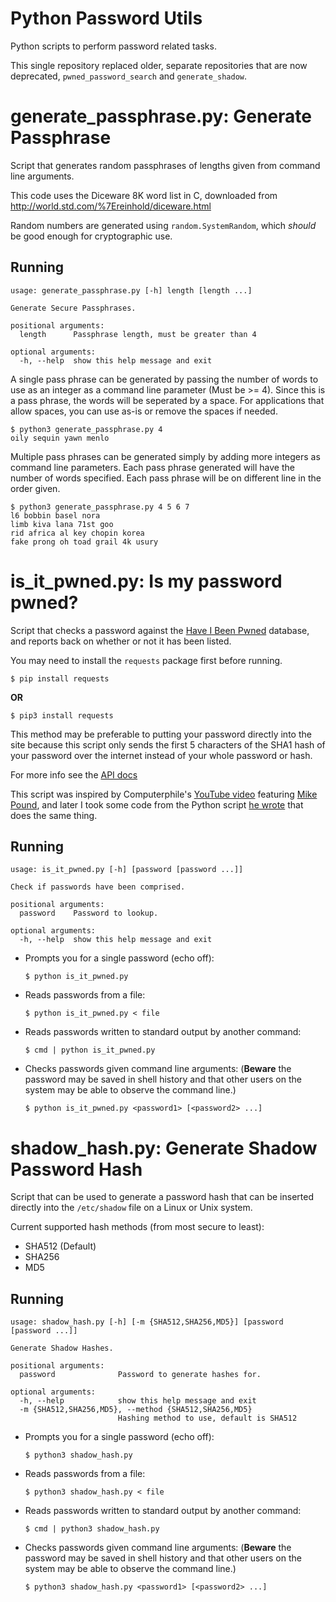 # Python Password Utils

Python scripts to perform password related tasks.

This single repository replaced older, separate repositories that are now
deprecated, `pwned_password_search` and `generate_shadow`.

# generate_passphrase.py: Generate Passphrase

Script that generates random passphrases of lengths given from command line
arguments.

This code uses the Diceware 8K word list in C, downloaded from
http://world.std.com/%7Ereinhold/diceware.html

Random numbers are generated using `random.SystemRandom`, which *should* be
good enough for cryptographic use.

## Running

```
usage: generate_passphrase.py [-h] length [length ...]

Generate Secure Passphrases.

positional arguments:
  length      Passphrase length, must be greater than 4

optional arguments:
  -h, --help  show this help message and exit
```

A single pass phrase can be generated by passing the number of words to use as
an integer as a command line parameter (Must be >= 4).  Since this is a pass
phrase, the words will be seperated by a space.  For applications that allow
spaces, you can use as-is or remove the spaces if needed.

```
$ python3 generate_passphrase.py 4
oily sequin yawn menlo
```

Multiple pass phrases can be generated simply by adding more integers as command
line parameters.  Each pass phrase generated will have the number of words
specified.  Each pass phrase will be on different line in the order given.

```
$ python3 generate_passphrase.py 4 5 6 7
l6 bobbin basel nora
limb kiva lana 71st goo
rid africa al key chopin korea
fake prong oh toad grail 4k usury
```


# is_it_pwned.py: Is my password pwned?

Script that checks a password against the
[Have I Been Pwned](https://haveibeenpwned.com/) database, and reports back on
whether or not it has been listed.

You may need to install the `requests` package first before running.
```
$ pip install requests
```
**OR**
```
$ pip3 install requests
```

This method may be preferable to putting your password directly into the site
because this script only sends the first 5 characters of the SHA1 hash of your
password over the internet instead of your whole password or hash.

For more info see the
[API docs](https://haveibeenpwned.com/API/v2#SearchingPwnedPasswordsByRange)

This script was inspired by Computerphile's
[YouTube video](https://youtu.be/hhUb5iknVJs) featuring
[Mike Pound](https://github.com/mikepound), and later I took some code from the
Python script [he wrote](https://github.com/mikepound/pwned-search) that does
the same thing.

## Running

```
usage: is_it_pwned.py [-h] [password [password ...]]

Check if passwords have been comprised.

positional arguments:
  password    Password to lookup.

optional arguments:
  -h, --help  show this help message and exit
```

* Prompts you for a single password (echo off):
  ```
  $ python is_it_pwned.py
  ```
* Reads passwords from a file:
  ```
  $ python is_it_pwned.py < file
  ```
* Reads passwords written to standard output by another command:
  ```
  $ cmd | python is_it_pwned.py
  ```
* Checks passwords given command line arguments: (**Beware** the password may
  be saved in shell history and that other users on the system may be able to
  observe the command line.)
  ```
  $ python is_it_pwned.py <password1> [<password2> ...]
  ```

# shadow_hash.py: Generate Shadow Password Hash

Script that can be used to generate a password hash that can be inserted
directly into the `/etc/shadow` file on a Linux or Unix system.

Current supported hash methods (from most secure to least):
* SHA512 (Default)
* SHA256
* MD5

## Running

```
usage: shadow_hash.py [-h] [-m {SHA512,SHA256,MD5}] [password [password ...]]

Generate Shadow Hashes.

positional arguments:
  password              Password to generate hashes for.

optional arguments:
  -h, --help            show this help message and exit
  -m {SHA512,SHA256,MD5}, --method {SHA512,SHA256,MD5}
                        Hashing method to use, default is SHA512
```

* Prompts you for a single password (echo off):
  ```
  $ python3 shadow_hash.py
  ```
* Reads passwords from a file:
  ```
  $ python3 shadow_hash.py < file
  ```
* Reads passwords written to standard output by another command:
  ```
  $ cmd | python3 shadow_hash.py
  ```
* Checks passwords given command line arguments: (**Beware** the password may
  be saved in shell history and that other users on the system may be able to
  observe the command line.)
  ```
  $ python3 shadow_hash.py <password1> [<password2> ...]
  ```
